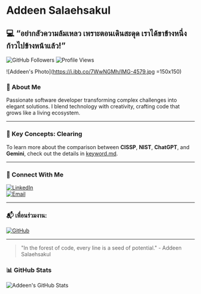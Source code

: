 # Addeen Salaehsakul 

## 💻 “อย่ากลัวความล้มเหลว เพราะตอนเดินสะดุด เราได้ขาข้างหนึ่งก้าวไปข้างหน้าแล้ว!”

![GitHub Followers](https://img.shields.io/github/followers/addeen?style=social)
![Profile Views](https://komarev.com/ghpvc/?username=addeen&color=green)

![Addeen's Photo](https://i.ibb.co/7WwNGMh/IMG-4579.jpg =150x150)

### 🌿 About Me
Passionate software developer transforming complex challenges into elegant solutions. I blend technology with creativity, crafting code that grows like a living ecosystem.

---

### 🔑 Key Concepts: **Clearing**
To learn more about the comparison between **CISSP**, **NIST**, **ChatGPT**, and **Gemini**, check out the details in [keyword.md](keyword.md).

---

### 🌱 Connect With Me  
[![LinkedIn](https://img.shields.io/badge/LinkedIn-Connect-blue?style=for-the-badge&logo=linkedin)](https://linkedin.com/in/addeen)  
[![Email](https://img.shields.io/badge/Email-Contact-red?style=for-the-badge&logo=gmail)](mailto:addeen.salaehsakul@gmail.com)

---

### 📬 เพื่อนร่วมงาน:  
[![GitHub](https://img.shields.io/badge/GitHub-IsNName-green?style=for-the-badge&logo=github)](https://github.com/IsNName)

---

> "In the forest of code, every line is a seed of potential." - Addeen Salaehsakul

### 📊 GitHub Stats  
![Addeen's GitHub Stats](https://github-readme-stats.vercel.app/api?username=addeen&show_icons=true&theme=radical)
